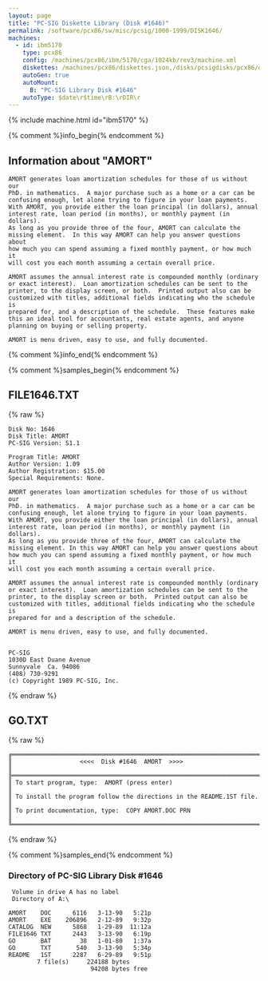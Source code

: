```yaml
---
layout: page
title: "PC-SIG Diskette Library (Disk #1646)"
permalink: /software/pcx86/sw/misc/pcsig/1000-1999/DISK1646/
machines:
  - id: ibm5170
    type: pcx86
    config: /machines/pcx86/ibm/5170/cga/1024kb/rev3/machine.xml
    diskettes: /machines/pcx86/diskettes.json,/disks/pcsigdisks/pcx86/diskettes.json
    autoGen: true
    autoMount:
      B: "PC-SIG Library Disk #1646"
    autoType: $date\r$time\rB:\rDIR\r
---
```


{% include machine.html id="ibm5170" %}

{% comment %}info_begin{% endcomment %}

## Information about "AMORT"

    AMORT generates loan amortization schedules for those of us without our
    PhD. in mathematics.  A major purchase such as a home or a car can be
    confusing enough, let alone trying to figure in your loan payments.
    With AMORT, you provide either the loan principal (in dollars), annual
    interest rate, loan period (in months), or monthly payment (in
    dollars).
    As long as you provide three of the four, AMORT can calculate the
    missing element.  In this way AMORT can help you answer questions about
    how much you can spend assuming a fixed monthly payment, or how much it
    will cost you each month assuming a certain overall price.
    
    AMORT assumes the annual interest rate is compounded monthly (ordinary
    or exact interest).  Loan amortization schedules can be sent to the
    printer, to the display screen, or both.  Printed output also can be
    customized with titles, additional fields indicating who the schedule is
    prepared for, and a description of the schedule.  These features make
    this an ideal tool for accountants, real estate agents, and anyone
    planning on buying or selling property.
    
    AMORT is menu driven, easy to use, and fully documented.
{% comment %}info_end{% endcomment %}

{% comment %}samples_begin{% endcomment %}

## FILE1646.TXT

{% raw %}
```
Disk No: 1646                                                           
Disk Title: AMORT                                                       
PC-SIG Version: S1.1                                                    
                                                                        
Program Title: AMORT                                                    
Author Version: 1.09                                                    
Author Registration: $15.00                                             
Special Requirements: None.                                             
                                                                        
AMORT generates loan amortization schedules for those of us without our 
PhD. in mathematics.  A major purchase such as a home or a car can be   
confusing enough, let alone trying to figure in your loan payments.     
With AMORT, you provide either the loan principal (in dollars), annual  
interest rate, loan period (in months), or monthly payment (in dollars).
As long as you provide three of the four, AMORT can calculate the       
missing element. In this way AMORT can help you answer questions about  
how much you can spend assuming a fixed monthly payment, or how much it 
will cost you each month assuming a certain overall price.              
                                                                        
AMORT assumes the annual interest rate is compounded monthly (ordinary  
or exact interest).  Loan amortization schedules can be sent to the     
printer, to the display screen or both.  Printed output can also be     
customized with titles, additional fields indicating who the schedule is
prepared for and a description of the schedule.                         
                                                                        
AMORT is menu driven, easy to use, and fully documented.                
                                                                        
                                                                        
PC-SIG                                                                  
1030D East Duane Avenue                                                 
Sunnyvale  Ca. 94086                                                    
(408) 730-9291                                                          
(c) Copyright 1989 PC-SIG, Inc.                                         
```
{% endraw %}

## GO.TXT

{% raw %}
```
╔═════════════════════════════════════════════════════════════════════════╗
║                   <<<<  Disk #1646  AMORT  >>>>                         ║
╠═════════════════════════════════════════════════════════════════════════╣
║ To start program, type:  AMORT (press enter)                            ║
║ To install the program follow the directions in the README.1ST file.    ║
║ To print documentation, type:  COPY AMORT.DOC PRN                       ║
╚═════════════════════════════════════════════════════════════════════════╝
```
{% endraw %}

{% comment %}samples_end{% endcomment %}

### Directory of PC-SIG Library Disk #1646

     Volume in drive A has no label
     Directory of A:\

    AMORT    DOC      6116   3-13-90   5:21p
    AMORT    EXE    206896   2-12-89   9:32p
    CATALOG  NEW      5868   1-29-89  11:12a
    FILE1646 TXT      2443   3-13-90   6:19p
    GO       BAT        38   1-01-80   1:37a
    GO       TXT       540   3-13-90   5:34p
    README   1ST      2287   6-29-89   9:51p
            7 file(s)     224188 bytes
                           94208 bytes free
